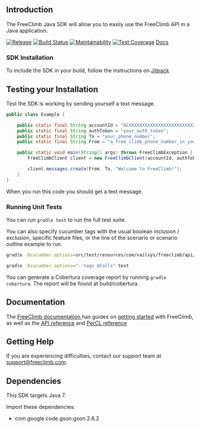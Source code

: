 ## Introduction

The FreeClimb Java SDK will allow you to easily use the FreeClimb API in a Java application.

[![Release](https://jitpack.io/v/FreeClimbAPI/java-sdk.svg)](https://jitpack.io/#FreeClimbAPI/java-sdk)
[![Build Status](https://travis-ci.com/FreeClimbAPI/java-sdk.svg?branch=master)](https://travis-ci.com/FreeClimbAPI/java-sdk)
[![Maintainability](https://api.codeclimate.com/v1/badges/5db37830ae23321e9150/maintainability)](https://codeclimate.com/github/FreeClimbAPI/java-sdk/maintainability)
[![Test Coverage](https://api.codeclimate.com/v1/badges/5db37830ae23321e9150/test_coverage)](https://codeclimate.com/github/FreeClimbAPI/java-sdk/test_coverage)
[Docs](https://jitpack.io/com/github/FreeClimbapi/java-sdk/latest/javadoc/)

### SDK Installation

To include the SDK in your build, follow the instructions on [Jitpack](https://jitpack.io/#FreeClimbAPI/java-sdk)

## Testing your Installation

Test the SDK is working by sending yourself a text message.

```java
public class Example {

    public static final String accountId = "ACXXXXXXXXXXXXXXXXXXXXXXXXXXXXX";
    public static final String authToken = "your_auth_token";
    public static final String To = "your_phone_number";
    public static final String From = "a_free_climb_phone_number_in_your_account";

    public static void main(String[] args) throws FreeClimbException {
        FreeClimbClient client = new FreeClimbClient(accountId, authToken);

        client.messages.create(From, To, "Welcome to FreeClimb!");
    }
}
```

When you run this code you should get a text message.

### Running Unit Tests

You can run `gradle test` to run the full test suite.

You can also specify cucumber tags with the usual boolean inclusion / exclusion, specific feature files, or the line of the scenario or scenario outline example to run.

```bash
gradle -Dcucumber.options=src/test/resources/com/vailsys/freeclimb/api/call/Call.feature:5 test
```

```bash
gradle -Dcucumber.options="--tags @Calls" test
```

You can generate a Cobertura coverage report by running `gradle cobertura`. The report will be found at build/cobertura.

## Documentation

The [FreeClimb documentation ](https://docs.freeclimb.com/docs) has guides on [getting started](https://docs.freeclimb.com/docs/getting-started-with-freeclimb) with FreeClimb, as well as the [API reference](https://docs.freeclimb.com/reference/using-the-api) and [PerCL reference](https://docs.freeclimb.com/reference/percl-overview)

## Getting Help

If you are experiencing difficulties, contact our support team at [support@freeclimb.com](mailto:support@freeclimb.com).

## Dependencies

This SDK targets Java 7.

Import these dependencies:

- com.google.code.gson:gson:2.6.2
